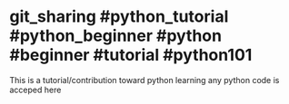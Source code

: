# git_sharing #python_tutorial #python_beginner #python #beginner #tutorial #python101
This is a tutorial/contribution toward python learning any python code is acceped here

